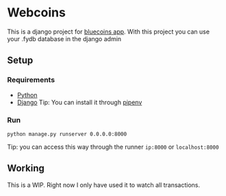 # Webcoins
This is a django project for [bluecoins app](https://www.bluecoinsapp.com/).
With this project you can use your .fydb database in the django admin

## Setup
### Requirements
- [Python](https://www.python.org/)
- [Django](https://www.djangoproject.com/) Tip: You can install it through [pipenv](https://pypi.org/project/pipenv/)

### Run
`python manage.py runserver 0.0.0.0:8000`

Tip: you can access this way through the runner `ip:8000` or `localhost:8000`

## Working
This is a WIP. Right now I only have used it to watch all transactions.
